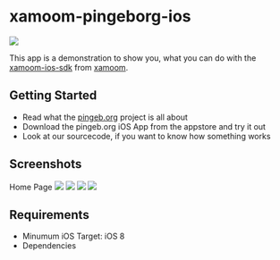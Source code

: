 # xamoom-pingeborg-ios

![](http://pingeb.org/wp-content/uploads/2013/08/logo1.png)

This app is a demonstration to show you, what you can do with the [xamoom-ios-sdk](https://github.com/xamoom/xamoom-ios-sdk) from [xamoom](https://xamoom.com/).

## Getting Started

* Read what the [pingeb.org](http://pingeb.org/) project is all about
* Download the pingeb.org iOS App from the appstore and try it out
* Look at our sourcecode, if you want to know how something works

## Screenshots

Home Page
![](https://github.com/xamoom/xamoom-pingeborg-ios/blob/master/screenshots/1.PNG)
![](https://github.com/xamoom/xamoom-pingeborg-ios/blob/master/screenshots/2.PNG)
![](https://github.com/xamoom/xamoom-pingeborg-ios/blob/master/screenshots/3.PNG)
![](https://github.com/xamoom/xamoom-pingeborg-ios/blob/master/screenshots/4.PNG)

## Requirements

* Minumum iOS Target: iOS 8
* Dependencies
